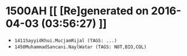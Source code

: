 # 1500AH [[ [Re]generated on 2016-04-03 (03:56:27) ]]

* `1411SayyidKhui.MucjamRijal (TAGS: ...)`
* `1450MuhammadSancani.NaylWatar (TAGS: NOT,BIO,COL)`
